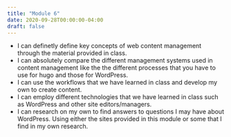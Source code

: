 ```yaml
---
title: "Module 6"
date: 2020-09-28T00:00:00-04:00
draft: false
---
```


- I can definetly define key concepts of web content management through the material provided in class. 
- I can absolutely compare the different management systems used in content management like the the different processes that you have to use for hugo and those for WordPress.
- I can use the workflows that we have learned in class and develop my own to create content.
- I can employ different technologies that we have learned in class such as WordPress and other site editors/managers.
- I can research on my own to find answers to questions I may have about WordPress. Using either the sites provided in this module or some that I find in my own research.
